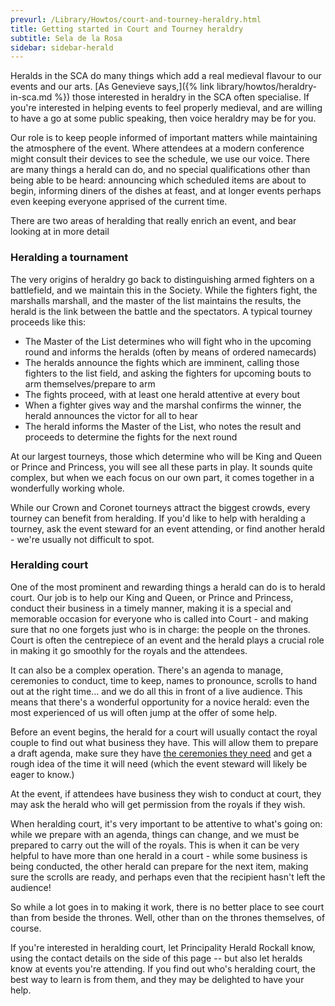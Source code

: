 ```yaml
---
prevurl: /Library/Howtos/court-and-tourney-heraldry.html
title: Getting started in Court and Tourney heraldry
subtitle: Sela de la Rosa
sidebar: sidebar-herald
---
```


Heralds in the SCA do many things which add a real medieval flavour to our events and our arts. [As Genevieve says,]({% link library/howtos/heraldry-in-sca.md %}) those interested in heraldry in the SCA often specialise. If you're interested in helping events to feel properly medieval, and are willing to have a go at some public speaking, then voice heraldry may be for you.

Our role is to keep people informed of important matters while maintaining the atmosphere of the event. Where attendees at a modern conference might consult their devices to see the schedule, we use our voice. There are many things a herald can do, and no special qualifications other than being able to be heard: announcing which scheduled items are about to begin, informing diners of the dishes at feast, and at longer events perhaps even keeping everyone apprised of the current time.

There are two areas of heralding that really enrich an event, and bear looking at in more detail

### Heralding a tournament

The very origins of heraldry go back to distinguishing armed fighters on a battlefield, and we maintain this in the Society. While the fighters fight, the marshalls marshall, and the master of the list maintains the results, the herald is the link between the battle and the spectators. A typical tourney proceeds like this:

- The Master of the List determines who will fight who in the upcoming round and informs the heralds (often by means of ordered namecards)
- The heralds announce the fights which are imminent, calling those fighters to the list field, and asking the fighters for upcoming bouts to arm themselves/prepare to arm
- The fights proceed, with at least one herald attentive at every bout
- When a fighter gives way and the marshal confirms the winner, the herald announces the victor for all to hear
- The herald informs the Master of the List, who notes the result and proceeds to determine the fights for the next round

At our largest tourneys, those which determine who will be King and Queen or Prince and Princess, you will see all these parts in play. It sounds quite complex, but when we each focus on our own part, it comes together in a wonderfully working whole.

While our Crown and Coronet tourneys attract the biggest crowds, every tourney can benefit from heralding. If you'd like to help with heralding a tourney, ask the event steward for an event attending, or find another herald - we're usually not difficult to spot.

### Heralding court

One of the most prominent and rewarding things a herald can do is to herald court. Our job is to help our King and Queen, or Prince and Princess, conduct their business in a timely manner, making it is a special and memorable occasion for everyone who is called into Court - and making sure that no one forgets just who is in charge: the people on the thrones. Court is often the centrepiece of an event and the herald plays a crucial role in making it go smoothly for the royals and the attendees.

It can also be a complex operation. There's an agenda to manage, ceremonies to conduct, time to keep, names to pronounce, scrolls to hand out at the right time... and we do all this in front of a live audience. This means that there's a wonderful opportunity for a novice herald: even the most experienced of us will often jump at the offer of some help.

Before an event begins, the herald for a court will usually contact the royal couple to find out what business they have. This will allow them to prepare a draft agenda, make sure they have [the ceremonies they need](https://insulaedraconis.gitlab.io/ceremonies/) and get a rough idea of the time it will need (which the event steward will likely be eager to know.)

At the event, if attendees have business they wish to conduct at court, they may ask the herald who will get permission from the royals if they wish.

When heralding court, it's very important to be attentive to what's going on: while we prepare with an agenda, things can change, and we must be prepared to carry out the will of the royals. This is when it can be very helpful to have more than one herald in a court - while some business is being conducted, the other herald can prepare for the next item, making sure the scrolls are ready, and perhaps even that the recipient hasn't left the audience!

So while a lot goes in to making it work, there is no better place to see court than from beside the thrones. Well, other than on the thrones themselves, of course.

If you're interested in heralding court, let Principality Herald Rockall know, using the contact details on the side of this page -- but also let heralds know at events you're attending. If you find out who's heralding court, the best way to learn is from them, and they may be delighted to have your help.